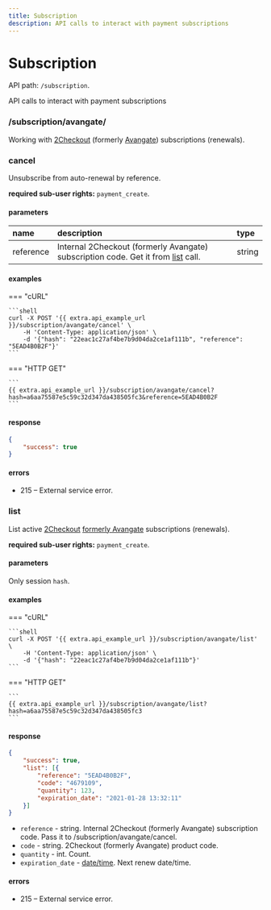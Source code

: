 ```yaml
---
title: Subscription
description: API calls to interact with payment subscriptions
---
```


# Subscription

API path: `/subscription`.

API calls to interact with payment subscriptions

### /subscription/avangate/

Working with [2Checkout](https://www.2checkout.com) (formerly [Avangate](http://www.avangate.com)) subscriptions (renewals).

### cancel

Unsubscribe from auto-renewal by reference.

**required sub-user rights:** `payment_create`.

#### parameters

| name | description | type|
| :------ | :------ | :-----|
| reference | Internal 2Checkout (formerly Avangate) subscription code. Get it from [list](#list) call. | string |

#### examples

=== "cURL"

    ```shell
    curl -X POST '{{ extra.api_example_url }}/subscription/avangate/cancel' \
        -H 'Content-Type: application/json' \ 
        -d '{"hash": "22eac1c27af4be7b9d04da2ce1af111b", "reference": "5EAD4B0B2F"}'
    ```

=== "HTTP GET"

    ```
    {{ extra.api_example_url }}/subscription/avangate/cancel?hash=a6aa75587e5c59c32d347da438505fc3&reference=5EAD4B0B2F
    ```

#### response

```json
{
    "success": true
}
```

#### errors

* 215 – External service error.

### list

List active [2Checkout](https://www.2checkout.com) [formerly Avangate](http://www.avangate.com) subscriptions (renewals).

**required sub-user rights:** `payment_create`.

#### parameters

Only session `hash`.

#### examples

=== "cURL"

    ```shell
    curl -X POST '{{ extra.api_example_url }}/subscription/avangate/list' \
        -H 'Content-Type: application/json' \ 
        -d '{"hash": "22eac1c27af4be7b9d04da2ce1af111b"}'
    ```

=== "HTTP GET"

    ```
    {{ extra.api_example_url }}/subscription/avangate/list?hash=a6aa75587e5c59c32d347da438505fc3
    ```

#### response

```json
{
    "success": true,
    "list": [{
        "reference": "5EAD4B0B2F",
        "code": "4679109",
        "quantity": 123,
        "expiration_date": "2021-01-28 13:32:11"
    }]
}
```

* `reference` - string. Internal 2Checkout (formerly Avangate) subscription code. Pass it to /subscription/avangate/cancel.
* `code` - string. 2Checkout (formerly Avangate) product code.
* `quantity` - int. Count.
* `expiration_date` - [date/time](../../getting-started.md#data-types). Next renew date/time.

#### errors

* 215 – External service error.
